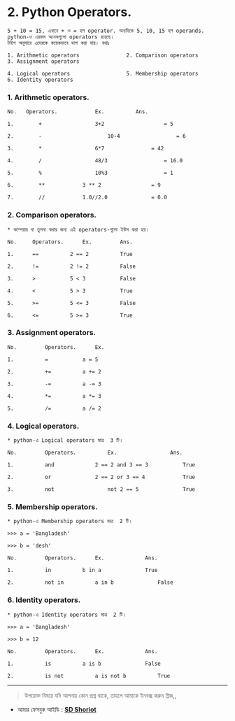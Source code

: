 # 2. Python Operators.


	5 + 10 = 15, এখানে + ও = হল operator. অন্যদিকে 5, 10, 15 হল operands. python-ও এরকম অনেকগুলো operators রয়েছে। 
	টাইপ অনুসারে এদেরকে কয়েকভাবে ভাগ করা যায়। যথাঃ

	1. Arithmetic operators               2. Comparison operators        3. Assignment operators
	
	4. Logical operators                  5. Membership operators        6. Identity operators
	
	                 
	

### 1. Arithmetic operators.
	
	No.	  Operators. 			Ex.			 Ans.

	1. 	      +			        3+2     	          = 5

	2. 	      -	    		        10-4		          = 6

	3. 	      *			        6*7		          = 42

	4. 	      /			        48/3		          = 16.0

	5. 	      %			        10%3		          = 1

	6. 	      **			3 ** 2		          = 9

	7. 	      //			1.0//2.0	          = 0.0


### 2. Comparison operators.

	* কম্পেয়ার বা তুলনা করার জন্য এই operators-গুলো ইউস করা হয়।

	No.		Operators. 		Ex.			Ans.

	1.		==			2 == 2			True

	2.		!=			2 != 2			False

	3.		>			5 < 3			False

	4.		<			5 > 3			True

	5.		>=			5 <= 3			False

	6.		<=			5 >= 3			True


### 3. Assignment operators.

	No.			Operators. 		Ex.				

	1.			=			a = 5

	2.			+=			a += 2	

	3.			-=			a -= 3	

	4.			*=			a *= 3

	5.			/=			a /= 2


### 4. Logical operators.

	* python-এ Logical operators মাত্র  3 টি।

	No.			Operators. 			Ex.					Ans.

	1.			and				2 == 2 and 3 == 3			True

	2.			or 				2 == 2 or 3 == 4 			True

	3.			not 				not 2 == 5 				True

### 5. Membership operators.

	* python-এ Membership operators মাত্র  2 টি।

	>>> a = 'Bangladesh'

	>>> b = 'desh'

	No.			Operators. 		Ex.				Ans.

	1.			in 			b in a 				True

	2. 			not in 			a in b 				False

### 6. Identity operators.

	* python-এ Identity operators মাত্র  2 টি।

	>>> a = 'Bangladesh'

	>>> b = 12

	No.			Operators. 		Ex.				Ans.

	1.			is 			a is b 				False

	2.			is not 			a is not b			True

---

> উপরোক্ত বিষয়ে যদি আপনার কোন প্রশ্ন থাকে, তাহলে আমাকে ইনবক্স করুন প্লিজ,,

* আমার ফেসবুক আইডি :  **[SD Shoriot](https://www.facebook.com/shoriot)**